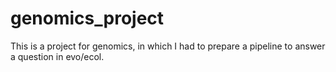 # genomics_project


This is a project for genomics, in which I had to prepare a pipeline to answer a question in evo/ecol.
